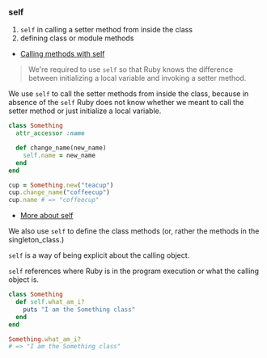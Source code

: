 ###  self

1. `self` in calling a setter method from inside the class
2. defining class or module methods

-   [Calling methods with self](https://launchschool.com/books/oo_ruby/read/classes_and_objects_part1#callingmethodswithself)

> We're required to use `self` so that Ruby knows the difference between initializing a local variable and invoking a setter method.

We use `self` to call the setter methods from inside the class, because in absence of the `self` Ruby does not know whether we meant to call the setter method or just initialize a local variable.

```ruby
class Something
  attr_accessor :name

  def change_name(new_name)
    self.name = new_name
  end
end

cup = Something.new("teacup")
cup.change_name("coffeecup")
cup.name # => "coffeecup"
```

-   [More about self](https://launchschool.com/books/oo_ruby/read/classes_and_objects_part2#moreaboutself)

We also use `self` to define the class methods (or, rather the methods in the singleton_class.)

`self` is a way of being explicit about the calling object.

`self` references where Ruby is in the program execution or what the calling object is.

```ruby
class Something
  def self.what_am_i?
    puts "I am the Something class"
  end
end

Something.what_am_i?
# => "I am the Something class"
```